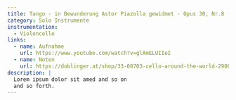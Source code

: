 ```yaml
---
title: Tango - in Bewunderung Astor Piazolla gewidmet - Opus 30, Nr.8 (3')
category: Solo Instrumente
instrumentation:
  - Violoncello
links:
  - name: Aufnahme
    url: https://www.youtube.com/watch?v=glAmELUIIeI
  - name: Noten
    url: https://doblinger.at/shop/33-00703-cello-around-the-world-290880?search=Tristan+Schulze#attr=144717,144718,144719,144716
description: |
  Lorem ipsum dolor sit amed and so on
  and so forth.
---
```

